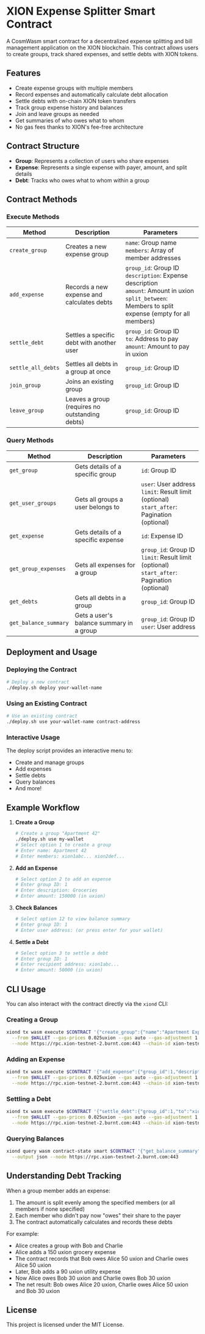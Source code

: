 # XION Expense Splitter Smart Contract

A CosmWasm smart contract for a decentralized expense splitting and bill management application on the XION blockchain. This contract allows users to create groups, track shared expenses, and settle debts with XION tokens.

## Features

- Create expense groups with multiple members
- Record expenses and automatically calculate debt allocation
- Settle debts with on-chain XION token transfers
- Track group expense history and balances
- Join and leave groups as needed
- Get summaries of who owes what to whom
- No gas fees thanks to XION's fee-free architecture

## Contract Structure

- **Group**: Represents a collection of users who share expenses
- **Expense**: Represents a single expense with payer, amount, and split details
- **Debt**: Tracks who owes what to whom within a group

## Contract Methods

### Execute Methods

| Method | Description | Parameters |
|--------|-------------|------------|
| `create_group` | Creates a new expense group | `name`: Group name<br>`members`: Array of member addresses |
| `add_expense` | Records a new expense and calculates debts | `group_id`: Group ID<br>`description`: Expense description<br>`amount`: Amount in uxion<br>`split_between`: Members to split expense (empty for all members) |
| `settle_debt` | Settles a specific debt with another user | `group_id`: Group ID<br>`to`: Address to pay<br>`amount`: Amount to pay in uxion |
| `settle_all_debts` | Settles all debts in a group at once | `group_id`: Group ID |
| `join_group` | Joins an existing group | `group_id`: Group ID |
| `leave_group` | Leaves a group (requires no outstanding debts) | `group_id`: Group ID |

### Query Methods

| Method | Description | Parameters |
|--------|-------------|------------|
| `get_group` | Gets details of a specific group | `id`: Group ID |
| `get_user_groups` | Gets all groups a user belongs to | `user`: User address<br>`limit`: Result limit (optional)<br>`start_after`: Pagination (optional) |
| `get_expense` | Gets details of a specific expense | `id`: Expense ID |
| `get_group_expenses` | Gets all expenses for a group | `group_id`: Group ID<br>`limit`: Result limit (optional)<br>`start_after`: Pagination (optional) |
| `get_debts` | Gets all debts in a group | `group_id`: Group ID |
| `get_balance_summary` | Gets a user's balance summary in a group | `group_id`: Group ID<br>`user`: User address |

## Deployment and Usage

### Deploying the Contract

```bash
# Deploy a new contract
./deploy.sh deploy your-wallet-name
```

### Using an Existing Contract

```bash
# Use an existing contract
./deploy.sh use your-wallet-name contract-address
```

### Interactive Usage

The deploy script provides an interactive menu to:
- Create and manage groups
- Add expenses
- Settle debts
- Query balances
- And more!

## Example Workflow

1. **Create a Group**
   ```bash
   # Create a group "Apartment 42"
   ./deploy.sh use my-wallet
   # Select option 1 to create a group
   # Enter name: Apartment 42
   # Enter members: xion1abc... xion2def...
   ```

2. **Add an Expense**
   ```bash
   # Select option 2 to add an expense
   # Enter group ID: 1
   # Enter description: Groceries
   # Enter amount: 150000 (in uxion)
   ```

3. **Check Balances**
   ```bash
   # Select option 12 to view balance summary
   # Enter group ID: 1
   # Enter user address: (or press enter for your wallet)
   ```

4. **Settle a Debt**
   ```bash
   # Select option 3 to settle a debt
   # Enter group ID: 1
   # Enter recipient address: xion1abc...
   # Enter amount: 50000 (in uxion)
   ```

## CLI Usage

You can also interact with the contract directly via the `xiond` CLI:

### Creating a Group

```bash
xiond tx wasm execute $CONTRACT '{"create_group":{"name":"Apartment Expenses","members":["xion1...","xion2..."]}}' \
  --from $WALLET --gas-prices 0.025uxion --gas auto --gas-adjustment 1.3 -y \
  --node https://rpc.xion-testnet-2.burnt.com:443 --chain-id xion-testnet-2
```

### Adding an Expense

```bash
xiond tx wasm execute $CONTRACT '{"add_expense":{"group_id":1,"description":"Groceries","amount":"150000","split_between":[]}}' \
  --from $WALLET --gas-prices 0.025uxion --gas auto --gas-adjustment 1.3 -y \
  --node https://rpc.xion-testnet-2.burnt.com:443 --chain-id xion-testnet-2
```

### Settling a Debt

```bash
xiond tx wasm execute $CONTRACT '{"settle_debt":{"group_id":1,"to":"xion1...","amount":"50000"}}' \
  --from $WALLET --gas-prices 0.025uxion --gas auto --gas-adjustment 1.3 --amount 50000uxion -y \
  --node https://rpc.xion-testnet-2.burnt.com:443 --chain-id xion-testnet-2
```

### Querying Balances

```bash
xiond query wasm contract-state smart $CONTRACT '{"get_balance_summary":{"group_id":1,"user":"xion1..."}}' \
  --output json --node https://rpc.xion-testnet-2.burnt.com:443
```

## Understanding Debt Tracking

When a group member adds an expense:
1. The amount is split evenly among the specified members (or all members if none specified)
2. Each member who didn't pay now "owes" their share to the payer
3. The contract automatically calculates and records these debts

For example:
- Alice creates a group with Bob and Charlie
- Alice adds a 150 uxion grocery expense
- The contract records that Bob owes Alice 50 uxion and Charlie owes Alice 50 uxion
- Later, Bob adds a 90 uxion utility expense
- Now Alice owes Bob 30 uxion and Charlie owes Bob 30 uxion
- The net result: Bob owes Alice 20 uxion, Charlie owes Alice 50 uxion and Bob 30 uxion

## License

This project is licensed under the MIT License.
